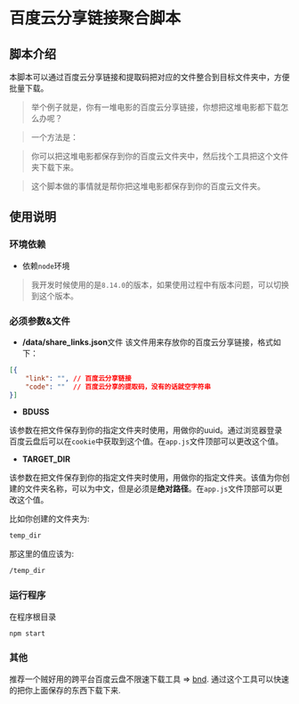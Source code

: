 # 百度云分享链接聚合脚本

## 脚本介绍
本脚本可以通过百度云分享链接和提取码把对应的文件整合到目标文件夹中，方便批量下载。

> 举个例子就是，你有一堆电影的百度云分享链接，你想把这堆电影都下载怎么办呢？

> 一个方法是：

> 你可以把这堆电影都保存到你的百度云文件夹中，然后找个工具把这个文件夹下载下来。

> 这个脚本做的事情就是帮你把这堆电影都保存到你的百度云文件夹。

## 使用说明
### 环境依赖

- 依赖`node`环境

> 我开发时候使用的是`8.14.0`的版本，如果使用过程中有版本问题，可以切换到这个版本。

### 必须参数&文件
- **/data/share_links.json**文件
该文件用来存放你的百度云分享链接，格式如下：

```json
[{
    "link": "", // 百度云分享链接
    "code": ""  // 百度云分享的提取码，没有的话就空字符串
}]
```
- **BDUSS**

该参数在把文件保存到你的指定文件夹时使用，用做你的uuid。通过浏览器登录百度云盘后可以在`cookie`中获取到这个值。在`app.js`文件顶部可以更改这个值。

- **TARGET_DIR**

该参数在把文件保存到你的指定文件夹时使用，用做你的指定文件夹。该值为你创建的文件夹名称，可以为中文，但是必须是**绝对路径**。在`app.js`文件顶部可以更改这个值。

比如你创建的文件夹为:
```sh
temp_dir
```
那这里的值应该为:
```sh
/temp_dir
```

### 运行程序
在程序根目录
```sh
npm start
```

### 其他
推荐一个贼好用的跨平台百度云盘不限速下载工具 => [bnd](https://github.com/b3log/baidu-netdisk-downloaderx). 通过这个工具可以快速的把你上面保存的东西下载下来.
